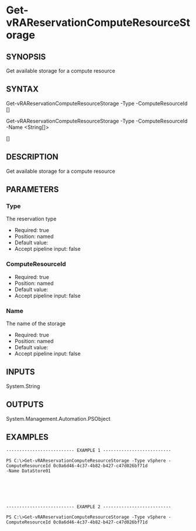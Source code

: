 # Get-vRAReservationComputeResourceStorage

## SYNOPSIS
    
Get available storage for a compute resource

## SYNTAX
 Get-vRAReservationComputeResourceStorage -Type <String> -ComputeResourceId <String> [<CommonParameters>]  Get-vRAReservationComputeResourceStorage -Type <String> -ComputeResourceId <String> -Name <String[]>  [<CommonParameters>]     

## DESCRIPTION

Get available storage for a compute resource

## PARAMETERS


### Type

The reservation type

* Required: true
* Position: named
* Default value: 
* Accept pipeline input: false

### ComputeResourceId


* Required: true
* Position: named
* Default value: 
* Accept pipeline input: false

### Name

The name of the storage

* Required: true
* Position: named
* Default value: 
* Accept pipeline input: false

## INPUTS

System.String

## OUTPUTS

System.Management.Automation.PSObject

## EXAMPLES
```
-------------------------- EXAMPLE 1 --------------------------

PS C:\>Get-vRAReservationComputeResourceStorage -Type vSphere -ComputeResourceId 0c0a6d46-4c37-4b82-b427-c47d026bf71d 
-Name DataStore01






-------------------------- EXAMPLE 2 --------------------------

PS C:\>Get-vRAReservationComputeResourceStorage -Type vSphere -ComputeResourceId 0c0a6d46-4c37-4b82-b427-c47d026bf71d
```


